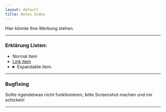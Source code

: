```yaml
---
layout: default
title: Notes Index
---
```


Hier könnte Ihre Werbung stehen.

* * *

### Erklärung Listen:

<ul>
  <li>Normal item</li>
  <li><a href="#">Link item</a></li>
  <li>
    <details>
      <summary>Expandable item.</summary>
      More content here.
    </details>
  </li>
</ul>

* * *

### Bugfixing

Sollte irgendetwas nicht funktionieren, bitte Screenshot machen und mir schicken!

* * *